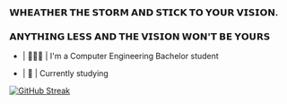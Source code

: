 ### 𝗪𝗛𝗘A𝗧𝗛𝗘𝗥 𝗧𝗛𝗘 𝗦𝗧𝗢𝗥𝗠 𝗔𝗡𝗗 𝗦𝗧𝗜𝗖𝗞 𝗧𝗢 𝗬𝗢𝗨𝗥 𝗩𝗜𝗦𝗜𝗢𝗡.
### 𝗔𝗡𝗬𝗧𝗛𝗜𝗡𝗚 𝗟𝗘𝗦𝗦 𝗔𝗡𝗗 𝗧𝗛𝗘 𝗩𝗜𝗦𝗜𝗢𝗡 𝗪𝗢𝗡'𝗧 𝗕𝗘 𝗬𝗢𝗨𝗥𝗦

- | 👨🏻‍💻 | I'm a Computer Engineering Bachelor student

- | 📖 | Currently studying

[![GitHub Streak](http://github-readme-streak-stats.herokuapp.com?user=alelado01&theme=dark&mode=weekly)](https://git.io/streak-stats)


